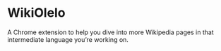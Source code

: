 # WikiOlelo
A Chrome extension to help you dive into more Wikipedia pages in that intermediate language you’re working on.
